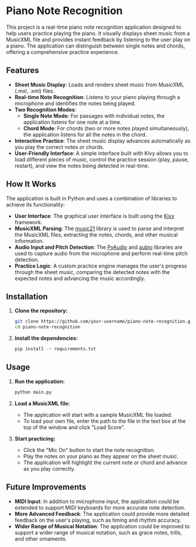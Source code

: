 # Piano Note Recognition

This project is a real-time piano note recognition application designed to help users practice playing the piano. It visually displays sheet music from a MusicXML file and provides instant feedback by listening to the user play on a piano. The application can distinguish between single notes and chords, offering a comprehensive practice experience.

## Features

- **Sheet Music Display**: Loads and renders sheet music from MusicXML (.mxl, .xml) files.
- **Real-time Note Recognition**: Listens to your piano playing through a microphone and identifies the notes being played.
- **Two Recognition Modes**:
    - **Single Note Mode**: For passages with individual notes, the application listens for one note at a time.
    - **Chord Mode**: For chords (two or more notes played simultaneously), the application listens for all the notes in the chord.
- **Interactive Practice**: The sheet music display advances automatically as you play the correct notes or chords.
- **User-Friendly Interface**: A simple interface built with Kivy allows you to load different pieces of music, control the practice session (play, pause, restart), and view the notes being detected in real-time.

## How It Works

The application is built in Python and uses a combination of libraries to achieve its functionality:

- **User Interface**: The graphical user interface is built using the [Kivy](https://kivy.org/) framework.
- **MusicXML Parsing**: The [music21](http://web.mit.edu/music21/) library is used to parse and interpret the MusicXML files, extracting the notes, chords, and other musical information.
- **Audio Input and Pitch Detection**: The [PyAudio](https://people.csail.mit.edu/hubert/pyaudio/) and [aubio](https://aubio.org/) libraries are used to capture audio from the microphone and perform real-time pitch detection.
- **Practice Logic**: A custom practice engine manages the user's progress through the sheet music, comparing the detected notes with the expected notes and advancing the music accordingly.

## Installation

1. **Clone the repository:**
   ```bash
   git clone https://github.com/your-username/piano-note-recognition.git
   cd piano-note-recognition
   ```

2. **Install the dependencies:**
   ```bash
   pip install -r requirements.txt
   ```

## Usage

1. **Run the application:**
   ```bash
   python main.py
   ```

2. **Load a MusicXML file:**
   - The application will start with a sample MusicXML file loaded.
   - To load your own file, enter the path to the file in the text box at the top of the window and click "Load Score".

3. **Start practicing:**
   - Click the "Mic On" button to start the note recognition.
   - Play the notes on your piano as they appear on the sheet music.
   - The application will highlight the current note or chord and advance as you play correctly.

## Future Improvements

- **MIDI Input**: In addition to microphone input, the application could be extended to support MIDI keyboards for more accurate note detection.
- **More Advanced Feedback**: The application could provide more detailed feedback on the user's playing, such as timing and rhythm accuracy.
- **Wider Range of Musical Notation**: The application could be improved to support a wider range of musical notation, such as grace notes, trills, and other ornaments.
